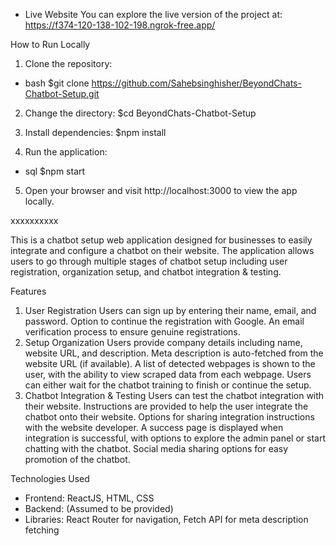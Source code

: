 - Live Website
You can explore the live version of the project at: https://f374-120-138-102-198.ngrok-free.app/

How to Run Locally
1) Clone the repository:
- bash
$git clone https://github.com/Sahebsinghisher/BeyondChats-Chatbot-Setup.git

2) Change the directory:
$cd BeyondChats-Chatbot-Setup

3) Install dependencies:
$npm install

4) Run the application:
- sql
$npm start

5) Open your browser and visit http://localhost:3000 to view the app locally.

xxxxxxxxxx

This is a chatbot setup web application designed for businesses to easily integrate and configure a chatbot on their website. The application allows users to go through multiple stages of chatbot setup including user registration, organization setup, and chatbot integration & testing.

Features
1. User Registration
Users can sign up by entering their name, email, and password.
Option to continue the registration with Google.
An email verification process to ensure genuine registrations.
2. Setup Organization
Users provide company details including name, website URL, and description.
Meta description is auto-fetched from the website URL (if available).
A list of detected webpages is shown to the user, with the ability to view scraped data from each webpage.
Users can either wait for the chatbot training to finish or continue the setup.
3. Chatbot Integration & Testing
Users can test the chatbot integration with their website.
Instructions are provided to help the user integrate the chatbot onto their website.
Options for sharing integration instructions with the website developer.
A success page is displayed when integration is successful, with options to explore the admin panel or start chatting with the chatbot.
Social media sharing options for easy promotion of the chatbot.

Technologies Used
- Frontend: ReactJS, HTML, CSS
- Backend: (Assumed to be provided)
- Libraries: React Router for navigation, Fetch API for meta description fetching

